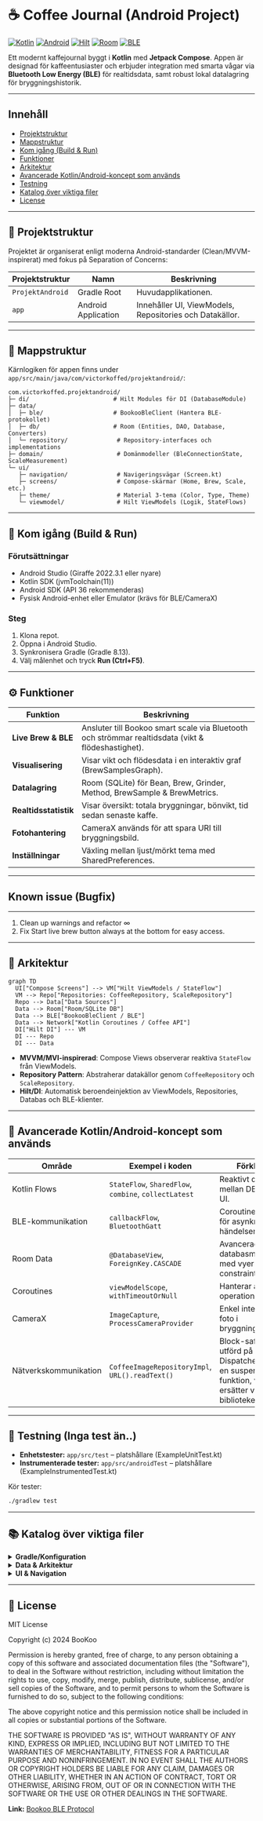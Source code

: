 # ☕ Coffee Journal (Android Project)

[![Kotlin](https://img.shields.io/badge/Kotlin-Compose-007BFF)](https://developer.android.com/kotlin)
[![Android](https://img.shields.io/badge/Android-Native-3DDC84)](https://developer.android.com/about)
[![Hilt](https://img.shields.io/badge/DI-Hilt-5D10E5)](https://developer.android.com/training/dependency-injection/hilt-android)
[![Room](https://img.shields.io/badge/Database-Room%20(SQLite)-4285F4)](https://developer.android.com/topic/libraries/architecture/room)
[![BLE](https://img.shields.io/badge/Connection-BLE%20Flows-00BCD4)](https://developer.android.com/guide/topics/connectivity/bluetooth/le)

Ett modernt kaffejournal byggt i **Kotlin** med **Jetpack Compose**. Appen är designad för kaffeentusiaster och erbjuder integration med smarta vågar via **Bluetooth Low Energy (BLE)** för realtidsdata, samt robust lokal datalagring för bryggningshistorik.

---

## Innehåll
- [Projektstruktur](#-projektstruktur)
- [Mappstruktur](#-mappstruktur)
- [Kom igång (Build & Run)](#-kom-igång-build--run)
- [Funktioner](#-funktioner)
- [Arkitektur](#-arkitektur)
- [Avancerade Kotlin/Android-koncept som används](#-avancerade-kotlinandroid-koncept-som-används)
- [Testning](#-testning)
- [Katalog över viktiga filer](#-katalog-över-viktiga-filer)
- [License](#-license)

---

## 📁 Projektstruktur

Projektet är organiserat enligt moderna Android-standarder (Clean/MVVM-inspirerat) med fokus på Separation of Concerns:

| Projektstruktur  | Namn                | Beskrivning                                             |
|------------------|---------------------|---------------------------------------------------------|
| `ProjektAndroid` | Gradle Root         | Huvudapplikationen.                                     |
| `app`            | Android Application | Innehåller UI, ViewModels, Repositories och Datakällor. |

---

## 🧱 Mappstruktur

Kärnlogiken för appen finns under `app/src/main/java/com/victorkoffed/projektandroid/`:

```text
com.victorkoffed.projektandroid/
├─ di/                        # Hilt Modules för DI (DatabaseModule)
├─ data/
│  ├─ ble/                    # BookooBleClient (Hantera BLE-protokollet)
│  ├─ db/                     # Room (Entities, DAO, Database, Converters)
│  └─ repository/              # Repository-interfaces och implementations
├─ domain/                     # Domänmodeller (BleConnectionState, ScaleMeasurement)
└─ ui/
   ├─ navigation/              # Navigeringsvägar (Screen.kt)
   ├─ screens/                 # Compose-skärmar (Home, Brew, Scale, etc.)
   ├─ theme/                   # Material 3-tema (Color, Type, Theme)
   └─ viewmodel/               # Hilt ViewModels (Logik, StateFlows)
```

---

## 🚀 Kom igång (Build & Run)

### Förutsättningar
- Android Studio (Giraffe 2022.3.1 eller nyare)
- Kotlin SDK (jvmToolchain(11))
- Android SDK (API 36 rekommenderas)
- Fysisk Android-enhet eller Emulator (krävs för BLE/CameraX)

### Steg
1. Klona repot.  
2. Öppna i Android Studio.  
3. Synkronisera Gradle (Gradle 8.13).  
4. Välj målenhet och tryck **Run (Ctrl+F5)**.

---

## ⚙️ Funktioner

| Funktion              | Beskrivning                                                                                        |
|-----------------------|----------------------------------------------------------------------------------------------------|
| **Live Brew & BLE**   | Ansluter till Bookoo smart scale via Bluetooth och strömmar realtidsdata (vikt & flödeshastighet). |
| **Visualisering**     | Visar vikt och flödesdata i en interaktiv graf (BrewSamplesGraph).                                 |
| **Datalagring**       | Room (SQLite) för Bean, Brew, Grinder, Method, BrewSample & BrewMetrics.                           |
| **Realtidsstatistik** | Visar översikt: totala bryggningar, bönvikt, tid sedan senaste kaffe.                              |
| **Fotohantering**     | CameraX används för att spara URI till bryggningsbild.                                             |
| **Inställningar**     | Växling mellan ljust/mörkt tema med SharedPreferences.                                             |

---

##  Known issue (Bugfix)
---

1. Clean up warnings and refactor ∞
2. Fix Start live brew button always at the bottom for easy access.

---

## 🧱 Arkitektur

```mermaid
graph TD
  UI["Compose Screens"] --> VM["Hilt ViewModels / StateFlow"]
  VM --> Repo["Repositories: CoffeeRepository, ScaleRepository"]
  Repo --> Data["Data Sources"]
  Data --> Room["Room/SQLite DB"]
  Data --> BLE["BookooBleClient / BLE"]
  Data --> Network["Kotlin Coroutines / Coffee API"]
  DI["Hilt DI"] --- VM
  DI --- Repo
  DI --- Data
```

- **MVVM/MVI-inspirerad**: Compose Views observerar reaktiva `StateFlow` från ViewModels.  
- **Repository Pattern**: Abstraherar datakällor genom `CoffeeRepository` och `ScaleRepository`.  
- **Hilt/DI**: Automatisk beroendeinjektion av ViewModels, Repositories, Databas och BLE-klienter.

---

## 🧩 Avancerade Kotlin/Android-koncept som används

| Område                | Exempel i koden                                       | Förklaring                                                                                             |
|-----------------------|-------------------------------------------------------|--------------------------------------------------------------------------------------------------------|
| Kotlin Flows          | `StateFlow`, `SharedFlow`, `combine`, `collectLatest` | Reaktivt dataflöde mellan DB, BLE och UI.                                                              |
| BLE-kommunikation     | `callbackFlow`, `BluetoothGatt`                       | Coroutines & Flows för asynkrona BLE-händelser.                                                        |
| Room Data             | `@DatabaseView`, `ForeignKey.CASCADE`                 | Avancerad databasmodellering med vyer och constraints.                                                 |
| Coroutines            | `viewModelScope`, `withTimeoutOrNull`                 | Hanterar asynkrona operationer säkert.                                                                 |
| CameraX               | `ImageCapture`, `ProcessCameraProvider`               | Enkel integration av foto i bryggningsflödet.                                                          |
| Nätverkskommunikation | `CoffeeImageRepositoryImpl`, `URL().readText()`       | Block-safe I/O utförd på Dispatchers.IO inuti en suspend-funktion, vilket ersätter volley-biblioteket. |

---

## 🧪 Testning (Inga test än..)

- **Enhetstester:** `app/src/test` – platshållare (ExampleUnitTest.kt)  
- **Instrumenterade tester:** `app/src/androidTest` – platshållare (ExampleInstrumentedTest.kt)

Kör tester:
```bash
./gradlew test
```

---

## 📚 Katalog över viktiga filer

<details>
<summary><strong>Gradle/Konfiguration</strong></summary>

- `gradle/libs.versions.toml` – Central hantering av beroenden  
- `app/build.gradle.kts` – Konfigurerar Android/Compose/Hilt/KSP  
- `AndroidManifest.xml` – BLE- och kameratillstånd

</details>

<details>
<summary><strong>Data & Arkitektur</strong></summary>

- `data/repository/CoffeeRepository.kt` – Huvudkontrakt för databasåtkomst  
- `data/db/DatabaseEntities.kt` – Room-entiteter & BrewMetrics (View)  
- `data/ble/BookooBleClient.kt` – BLE-hantering  
- `di/DatabaseModule.kt` – Hilt-modul för databas & repository

</details>

<details>
<summary><strong>UI & Navigation</strong></summary>

- `MainActivity.kt` – NavHost, Drawer, Hilt ViewModel-hämtning  
- `ui/viewmodel/scale/ScaleViewModel.kt` – Hanterar BLE-logik & state  
- `ui/screens/brew/LiveBrewScreen.kt` – Compose-skärm för realtidsbryggning

</details>

---

## 📜 License

MIT License

Copyright (c) 2024 BooKoo

Permission is hereby granted, free of charge, to any person obtaining a copy
of this software and associated documentation files (the "Software"), to deal
in the Software without restriction, including without limitation the rights
to use, copy, modify, merge, publish, distribute, sublicense, and/or sell
copies of the Software, and to permit persons to whom the Software is
furnished to do so, subject to the following conditions:

The above copyright notice and this permission notice shall be included in all
copies or substantial portions of the Software.

THE SOFTWARE IS PROVIDED "AS IS", WITHOUT WARRANTY OF ANY KIND, EXPRESS OR
IMPLIED, INCLUDING BUT NOT LIMITED TO THE WARRANTIES OF MERCHANTABILITY,
FITNESS FOR A PARTICULAR PURPOSE AND NONINFRINGEMENT. IN NO EVENT SHALL THE
AUTHORS OR COPYRIGHT HOLDERS BE LIABLE FOR ANY CLAIM, DAMAGES OR OTHER
LIABILITY, WHETHER IN AN ACTION OF CONTRACT, TORT OR OTHERWISE, ARISING FROM,
OUT OF OR IN CONNECTION WITH THE SOFTWARE OR THE USE OR OTHER DEALINGS IN THE
SOFTWARE.

**Link:** [Bookoo BLE Protocol](https://github.com/BooKooCode/OpenSource/blob/main/bookoo_mini_scale/protocols.md)
